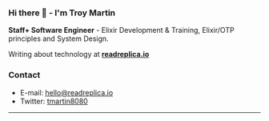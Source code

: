 ### Hi there 👋 - I'm Troy Martin

**Staff+ Software Engineer** - Elixir Development & Training, Elixir/OTP principles and System Design.

Writing about technology at **[readreplica.io](https://www.readreplica.io)**

### Contact

- E-mail: hello@readreplica.io
- Twitter: [tmartin8080](https://twitter.com/tmartin8080)

----

